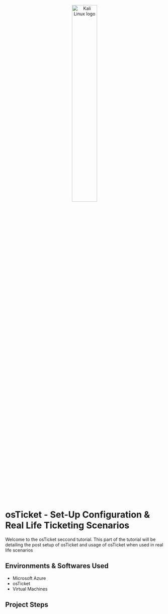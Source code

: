 <p align="center">
<img src="https://github.com/niloymridul/osprereqs/assets/139414980/14148678-3d21-4da3-acb6-9cfb9ddf9903" height="40%" width="40%" alt="Kali Linux logo"/>
</p>

<h1> osTicket - Set-Up Configuration & Real Life Ticketing Scenarios</h1>
Welcome to the osTicket seccond tutorial. This part of the tutorial will be detailing the post setup of osTicket and usage of osTicket when used in real life scenarios<br />

<h2>Environments & Softwares Used</h2>

- Microsoft Azure
- osTicket
- Virtual Machines
  
<h2>Project Steps</h2>

